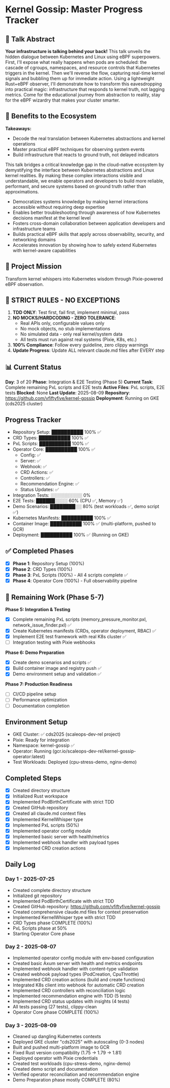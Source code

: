 # Kernel Gossip: Master Progress Tracker

## 📢 Talk Abstract
**Your infrastructure is talking behind your back!** This talk unveils the hidden dialogue between Kubernetes and Linux using eBPF superpowers. First, I'll expose what really happens when pods are scheduled: the cascade of cgroups, namespaces, and resource controls that Kubernetes triggers in the kernel. Then we'll reverse the flow, capturing real-time kernel signals and bubbling them up for immediate action. Using a lightweight Rust+eBPF observer, I'll demonstrate how to transform this eavesdropping into practical magic: infrastructure that responds to kernel truth, not lagging metrics. Come for the educational journey from abstraction to reality, stay for the eBPF wizardry that makes your cluster smarter.

## 🎯 Benefits to the Ecosystem
**Takeaways:**
- Decode the real translation between Kubernetes abstractions and kernel operations
- Master practical eBPF techniques for observing system events
- Build infrastructure that reacts to ground truth, not delayed indicators

This talk bridges a critical knowledge gap in the cloud-native ecosystem by demystifying the interface between Kubernetes abstractions and Linux kernel realities. By making these complex interactions visible and understandable, we enable operators and developers to build more reliable, performant, and secure systems based on ground truth rather than approximations.

- Democratizes systems knowledge by making kernel interactions accessible without requiring deep expertise
- Enables better troubleshooting through awareness of how Kubernetes decisions manifest at the kernel level
- Fosters cross-domain collaboration between application developers and infrastructure teams
- Builds practical eBPF skills that apply across observability, security, and networking domains
- Accelerates innovation by showing how to safely extend Kubernetes with kernel-aware capabilities

## 🎯 Project Mission
Transform kernel whispers into Kubernetes wisdom through Pixie-powered eBPF observation.

## 🚨 STRICT RULES - NO EXCEPTIONS
1. **TDD ONLY**: Test first, fail first, implement minimal, pass
2. **NO MOCKS/HARDCODING - ZERO TOLERANCE**: 
   - Real APIs only, configurable values only
   - No mock objects, no stub implementations
   - No simulated data - only real kernel/system data
   - All tests must run against real systems (Pixie, K8s, etc.)
3. **100% Compliance**: Follow every guideline, zero clippy warnings
4. **Update Progress**: Update ALL relevant claude.md files after EVERY step

## 📊 Current Status
**Day**: 3 of 20
**Phase**: Integration & E2E Testing (Phase 5) 
**Current Task**: Complete remaining PxL scripts and E2E tests
**Active Files**: PxL scripts, E2E tests
**Blocked**: None
**Last Update**: 2025-08-09
**Repository**: https://github.com/vfiftyfive/kernel-gossip
**Deployment**: Running on GKE (cds2025 cluster)

## Progress Tracker
- Repository Setup: ██████████ 100% ✅
- CRD Types: ██████████ 100% ✅
- PxL Scripts: ██████████ 100% ✅
- Operator Core: ██████████ 100% ✅
  - Config: ✅
  - Server: ✅
  - Webhook: ✅
  - CRD Actions: ✅
  - Controllers: ✅
  - Recommendation Engine: ✅
  - Status Updates: ✅
- Integration Tests: ░░░░░░░░░░ 0%
- E2E Tests: ██████░░░░ 60% (CPU ✅, Memory ✅)
- Demo Scenarios: ████████░░ 80% (test workloads ✅, demo script ✅)
- Kubernetes Manifests: ██████████ 100% ✅
- Container Image: ██████████ 100% ✅ (multi-platform, pushed to GCR)
- Deployment: ██████████ 100% ✅ (Running on GKE)

## ✅ Completed Phases
- [x] **Phase 1**: Repository Setup (100%)
- [x] **Phase 2**: CRD Types (100%) 
- [x] **Phase 3**: PxL Scripts (100%) - All 4 scripts complete ✅
- [x] **Phase 4**: Operator Core (100%) - Full observability pipeline

## 🚧 Remaining Work (Phase 5-7)
**Phase 5: Integration & Testing**
- [x] Complete remaining PxL scripts (memory_pressure_monitor.pxl, network_issue_finder.pxl) ✅
- [x] Create Kubernetes manifests (CRDs, operator deployment, RBAC) ✅
- [x] Implement E2E test framework with real K8s cluster ✅
- [ ] Integration testing with Pixie webhooks

**Phase 6: Demo Preparation**
- [x] Create demo scenarios and scripts ✅
- [x] Build container image and registry push ✅
- [x] Demo environment setup and validation ✅

**Phase 7: Production Readiness** 
- [ ] CI/CD pipeline setup
- [ ] Performance optimization
- [ ] Documentation completion

## Environment Setup
- GKE Cluster: ✅ cds2025 (scaleops-dev-rel project)
- Pixie: Ready for integration
- Namespace: kernel-gossip ✅
- Operator: Running (gcr.io/scaleops-dev-rel/kernel-gossip-operator:latest)
- Test Workloads: Deployed (cpu-stress-demo, nginx-demo)

## Completed Steps
- [x] Created directory structure
- [x] Initialized Rust workspace
- [x] Implemented PodBirthCertificate with strict TDD
- [x] Created GitHub repository
- [x] Created all claude.md context files
- [x] Implemented KernelWhisper type
- [x] Implemented PxL scripts (50%)
- [x] Implemented operator config module
- [x] Implemented basic server with health/metrics
- [x] Implemented webhook handler with payload types
- [x] Implemented CRD creation actions

## Daily Log
### Day 1 - 2025-07-25
- Created complete directory structure
- Initialized git repository
- Implemented PodBirthCertificate with strict TDD
- Created GitHub repository: https://github.com/vfiftyfive/kernel-gossip
- Created comprehensive claude.md files for context preservation
- Implemented KernelWhisper type with strict TDD
- CRD Types phase COMPLETE (100%)
- PxL Scripts phase at 50%
- Starting Operator Core phase

### Day 2 - 2025-08-07
- Implemented operator config module with env-based configuration
- Created basic Axum server with health and metrics endpoints
- Implemented webhook handler with content-type validation
- Created webhook payload types (PodCreation, CpuThrottle)
- Implemented CRD creation actions (build and create functions)
- Integrated K8s client into webhook for automatic CRD creation
- Implemented CRD controllers with reconciliation logic
- Implemented recommendation engine with TDD (5 tests)
- Implemented CRD status updates with insights (4 tests)
- All tests passing (27 tests), clippy-clean
- Operator Core phase COMPLETE (100%)

### Day 3 - 2025-08-09
- Cleaned up dangling Kubernetes contexts
- Deployed GKE cluster "cds2025" with autoscaling (0-3 nodes)
- Built and pushed multi-platform image to GCR
- Fixed Rust version compatibility (1.75 → 1.79 → 1.81)
- Deployed operator with Pixie credentials
- Created test workloads (cpu-stress-demo, nginx-demo)
- Created demo script and documentation
- Verified operator reconciliation and recommendation engine
- Demo Preparation phase mostly COMPLETE (80%)